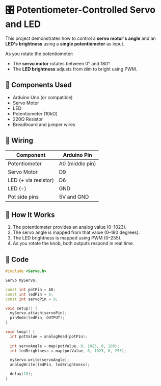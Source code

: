 # 🎛️ Potentiometer-Controlled Servo and LED

This project demonstrates how to control a **servo motor's angle** and an **LED's brightness** using a **single potentiometer** as input.

As you rotate the potentiometer:
- The **servo motor** rotates between 0° and 180°.
- The **LED brightness** adjusts from dim to bright using PWM.

## 🧰 Components Used

- Arduino Uno (or compatible)
- Servo Motor
- LED
- Potentiometer (10kΩ)
- 220Ω Resistor
- Breadboard and jumper wires

## 🔌 Wiring

| Component       | Arduino Pin    |
|----------------|----------------|
| Potentiometer   | A0 (middle pin) |
| Servo Motor     | D9              |
| LED (+ via resistor) | D6          |
| LED (-)         | GND             |
| Pot side pins   | 5V and GND      |

## 🧠 How It Works

1. The potentiometer provides an analog value (0–1023).
2. The servo angle is mapped from that value (0–180 degrees).
3. The LED brightness is mapped using PWM (0–255).
4. As you rotate the knob, both outputs respond in real time.

## 🧾 Code

```cpp
#include <Servo.h>

Servo myServo;

const int potPin = A0;
const int ledPin = 6;
const int servoPin = 9;

void setup() {
  myServo.attach(servoPin);
  pinMode(ledPin, OUTPUT);
}

void loop() {
  int potValue = analogRead(potPin);
  
  int servoAngle = map(potValue, 0, 1023, 0, 180);
  int ledBrightness = map(potValue, 0, 1023, 0, 255);

  myServo.write(servoAngle);
  analogWrite(ledPin, ledBrightness);

  delay(10);
}
